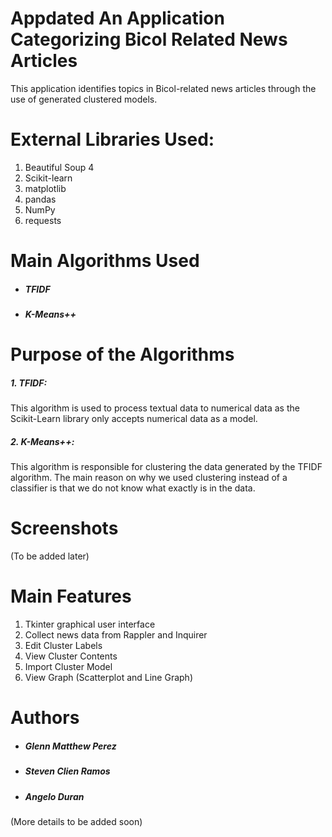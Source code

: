# Appdated An Application Categorizing Bicol Related News Articles

This application identifies topics in Bicol-related news articles through the use of generated clustered models.

# External Libraries Used:
1. Beautiful Soup 4
2. Scikit-learn
3. matplotlib
4. pandas
5. NumPy
6. requests

# Main Algorithms Used
* ##### TFIDF
* #####  K-Means++

# Purpose of the Algorithms
##### 1. **TFIDF**:

This algorithm is used to process textual data to numerical data as the Scikit-Learn library only accepts numerical data as a model.


##### 2. **K-Means++:** 
This algorithm is responsible for clustering the data generated by the TFIDF algorithm. The main reason on why we used clustering instead of a classifier is that we do not know what exactly is in the data.

# Screenshots

(To be added later)

# Main Features
1. Tkinter graphical user interface
2. Collect news data from Rappler and Inquirer
3. Edit Cluster Labels
4. View Cluster Contents
5. Import Cluster Model
6. View Graph (Scatterplot and Line Graph)


# Authors

* ##### Glenn Matthew Perez
* ##### Steven Clien Ramos
* ##### Angelo Duran


(More details to be added soon)
